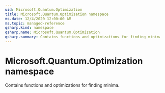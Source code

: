```yaml
---
uid: Microsoft.Quantum.Optimization
title: Microsoft.Quantum.Optimization namespace
ms.date: 12/4/2020 12:00:00 AM
ms.topic: managed-reference
qsharp.kind: namespace
qsharp.name: Microsoft.Quantum.Optimization
qsharp.summary: Contains functions and optimizations for finding minima.
---
```


# Microsoft.Quantum.Optimization namespace

Contains functions and optimizations for finding minima.

